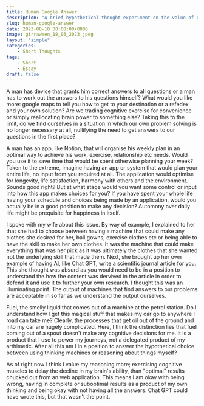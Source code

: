 ```yaml
---
title: Human Google Answer
description: "A brief hypothetical thought experiment on the value of our own thinking."
slug: human-google-answer
date: 2023-08-18 00:00:00+0000
image: girraween_18_03_2023.jpeg
layout: "simple"
categories:
    - Short Thoughts
tags:
    - Short
    - Essay
draft: false
---
```


A man has device that grants him correct answers to all questions or a man has to work out the answers to his questions himself? What would you like more: google maps to tell you how to get to your destination or a refedex and your own solution? Are we trading cognitive exercise for convenience or simply reallocating brain power to something else? Taking this to the limit, do we find ourselves in a situation in which our own problem solving is no longer necessary at all, nullifying the need to get answers to our questions in the first place?

A man has an app, like Notion, that will organise his weekly plan in an optimal way to achieve his work, exercise, relationship etc needs. Would you use it to save time that would be spent otherwise planning your week? Taken to the extreme, imagine having an app or system that would plan your entire life, no input from you required at all. The application would optimise for longevity, life satisfaction, harmony with others and the environment. Sounds good right? But at what stage would you want some control or input into how this app makes choices for you? If you have spent your whole life having your schedule and choices being made by an application, would you actually be in a good position to make any decision? Automony over daily life might be prequisite for happiness in itself.

I spoke with my wife about this issue. By way of example, I explained to her that she had to choose between having a machine that could make any clothes she desired for her, ball gowns, exercise clothes etc or being able to have the skill to make her own clothes. It was the machine that could make everything that was her pick as it was ultimately the clothes that she wanted not the underlying skill that made them. Next, she brought up her own example of having AI, like Chat GPT, write a scientific journal article for you. This she thought was absurd as you would need to be in a position to understand the how the content was dervived in the article in order to defend it and use it to further your own research. I thought this was an illuminating point. The output of machines that find answers to our problems are acceptable in so far as we understand the output ourselves.

Fuel, the smelly liquid that comes out of a machine at the petrol station. Do I understand how I get this magical stuff that makes my car go to anywhere I road can take me? Clearly, the processes that get oil out of the ground and into my car are hugely complicated. Here, I think the distinction lies that fuel coming out of a spout doesn't make any cognitive decisions for me. It is a product that I use to power my journeys, not a delegated product of my arthimetic. After all this am I in a position to answer the hypothetical choice between using thinking machines or reasoning about things myself?

As of right now I think I value my reasoning more; exercising cognitive muscles to delay the decline in my brain's ability, than "optimal" results chucked out from an web application. This means I am okay with being wrong, having in complete or suboptimal results as a product of my own thinking and being okay with not having all the answers. Chat GPT could have wrote this, but that wasn't the point. 


